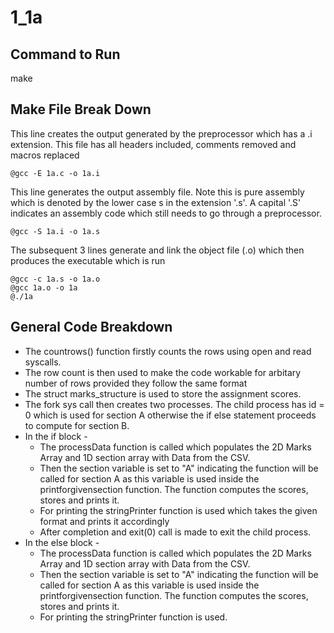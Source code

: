 # 1_1a

## Command to Run
make

## Make File Break Down
This line creates the output generated by the preprocessor which has a .i extension. This file has all headers included, comments removed and macros replaced 

	@gcc -E 1a.c -o 1a.i

This line generates the output assembly file. Note this is pure assembly which is denoted by the lower case s in the extension '.s'. A capital '.S' indicates an assembly code which still needs to go through a preprocessor.

	@gcc -S 1a.i -o 1a.s

The subsequent 3 lines generate and link the object file (.o) which then produces the executable which is run

	@gcc -c 1a.s -o 1a.o
	@gcc 1a.o -o 1a
	@./1a

## General Code Breakdown

- The countrows() function firstly counts the rows using open and read syscalls.
- The row count is then used to make the code workable for arbitary number of rows provided they follow the same format
- The struct marks_structure is used to store the assignment scores.
- The fork sys call then creates two processes. The child process has id = 0 which is used for section A otherwise the if else statement proceeds to compute for section B. 
- In the if block - 
    - The processData function is called which populates the 2D Marks Array and 1D section array with Data from the CSV. 
    - Then the section variable is set to "A" indicating the function will be called for section A as this variable is used inside the printforgivensection function. The function computes the scores, stores and prints it.
    - For printing the stringPrinter function is used which takes the given format and prints it accordingly
    - After completion and exit(0) call is made to exit the child process.
- In the else block - 
    - The processData function is called which populates the 2D Marks Array and 1D section array with Data from the CSV. 
    - Then the section variable is set to "A" indicating the function will be called for section A as this variable is used inside the printforgivensection function. The function computes the scores, stores and prints it.
    - For printing the stringPrinter function is used.